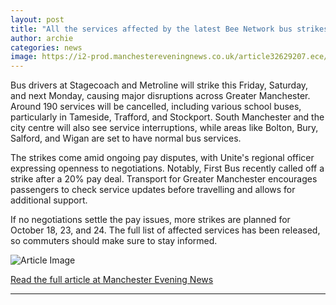 ```yaml
---
layout: post
title: "All the services affected by the latest Bee Network bus strikes in Greater Manchester"
author: archie
categories: news
image: https://i2-prod.manchestereveningnews.co.uk/article32629207.ece/ALTERNATES/s1200/0_Bee-Network-Strikes.jpg
---
```

Bus drivers at Stagecoach and Metroline will strike this Friday, Saturday, and next Monday, causing major disruptions across Greater Manchester. Around 190 services will be cancelled, including various school buses, particularly in Tameside, Trafford, and Stockport. South Manchester and the city centre will also see service interruptions, while areas like Bolton, Bury, Salford, and Wigan are set to have normal bus services.

The strikes come amid ongoing pay disputes, with Unite's regional officer expressing openness to negotiations. Notably, First Bus recently called off a strike after a 20% pay deal. Transport for Greater Manchester encourages passengers to check service updates before travelling and allows for additional support.

If no negotiations settle the pay issues, more strikes are planned for October 18, 23, and 24. The full list of affected services has been released, so commuters should make sure to stay informed.

![Article Image](https://i2-prod.manchestereveningnews.co.uk/article32629207.ece/ALTERNATES/s1200/0_Bee-Network-Strikes.jpg)

[Read the full article at Manchester Evening News](https://www.manchestereveningnews.co.uk/news/greater-manchester-news/services-affected-latest-bee-network-32628984)

---
